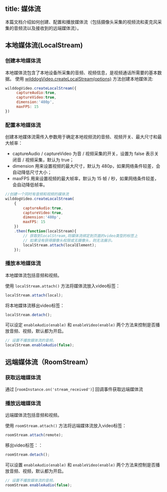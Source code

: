 title: 媒体流
---

本篇文档介绍如何创建、配置和播放媒体流（包括摄像头采集的视频流和麦克风采集的音频流以及接收到的远端媒体流）。

## 本地媒体流(LocalStream)
### 创建本地媒体流

本地媒体流包含了本地设备所采集的音频、视频信息，是视频通话所需要的基本数据。
使用 [wilddogVideo.createLocalStream(options)](/conference/Web/api/wilddogVideoInitializer.html#createLocalStream) 方法创建本地媒体流:

```javascript
wilddogVideo.createLocalStream({
     captureAudio:true,
     captureVideo:true,
     dimension:'480p',
     maxFPS: 15
})
```

### 配置本地媒体流

创建本地媒体流需传入参数用于确定本地视频流的音频、视频开关、最大尺寸和最大帧率：
* captureAudio / captureVideo 为音 / 视频采集的开关，设置为 false 表示关闭音 / 视频采集，默认为 true；
* dimension 用来设置视频的最大尺寸，默认为 480p，如果网络条件较差，会自动降低尺寸大小；
* maxFPS 用来设置视频的最大帧率，默认为 15 帧 / 秒，如果网络条件较差，会自动降低帧率。

```javascript
//创建一个同时有音频和视频的媒体流
wilddogVideo.createLocalStream(
    {
        captureAudio:true,
        captureVideo:true,
        dimension:'480p',
        maxFPS: 15
    })
    .then(function(localStream){
        // 获取到localStream,将媒体流绑定到页面的video类型的标签上
        // 如果没有获得摄像头权限或无摄像头，则无法展示。
        localStream.attach(localElement);
    });
```
### 播放本地媒体流

本地媒体流包括音频和视频。

使用 `localStream.attach()` 方法将媒体流放入video标签：

```javascript
localStream.attach(local);
```

将本地媒体流移出video标签：

```javascript
localStream.detach();
```

可以设定 `enableAudio(enable)` 和 `enableVideo(enable)` 两个方法来控制是否播放音频、视频，默认都为开启。

```javascript
// 设置不播放媒体流的音频。
localStream.enableAudio(false);
```
## 远端媒体流（RoomStream）

### 获取远端媒体流

通过 [`roomInstance.on('stream_received')`] 回调事件获取远端媒体流

### 播放远端媒体流

远端媒体流包括音频和视频。

使用 `roomStream.attach()` 方法将远端媒体流放入video标签：

```javascript
roomStream.attach(remote);
```

移出video标签：：

```javascript
roomStream.detach();
```

可以设置 `enableAudio(enable)` 和 `enableVideo(enable)` 两个方法来控制是否播放音频、视频，默认都为开启。

```javascript
// 设置不播放媒体流的音频。
roomStream.enableAudio(false);
```